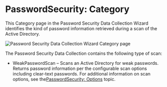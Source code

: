 # PasswordSecurity: Category

This Category page in the Password Security Data Collection Wizard identifies the kind of password
information retrieved during a scan of the Active Directory.

![Password Security Data Collection Wizard Category page](/img/product_docs/accessanalyzer/admin/datacollector/adinventory/category.webp)

The Password Security Data Collection contains the following type of scan:

- WeakPasswordScan – Scans an Active Directory for weak passwords. Returns password information per
  the configurable scan options including clear-text passwords. For additional information on scan
  options, see the[PasswordSecurity: Options](/docs/accessanalyzer/12.0/administration/data-collectors/passwordsecurity/options.md) topic.
